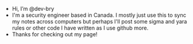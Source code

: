 -  Hi, I’m @dev-bry
-  I'm a security engineer based in Canada. I mostly just use this to sync my notes across computers but perhaps I'll post some sigma and yara rules or other code I have written as I use github more.
-  Thanks for checking out my page!
<!---
dev-bry/dev-bry is a ✨ special ✨ repository because its `README.md` (this file) appears on your GitHub profile.
You can click the Preview link to take a look at your changes.
--->
